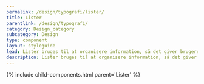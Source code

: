 ```yaml
---
permalink: /design/typografi/lister/
title: Lister
parentlink: /design/typografi/
category: Design_category
subcategory: Design
type: component
layout: styleguide
lead: Lister bruges til at organisere information, så det giver brugeren overblik.
description: Lister bruges til at organisere information, så det giver brugeren overblik.
---
```



{% include child-components.html parent='Lister' %}
